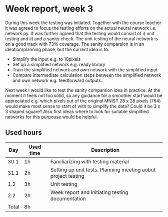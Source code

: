 # Week report, week 3

During this week the testing was initiated. Together with the course teacher it was agreed to focus the testing efforts on the actual neural network i.e. network.py. It was further agreed that the testing would consist of i) unit testing and ii) and a sanity check. The unit testing of the neural network is on a good track with 73% coverage. The sanity comparsion is in an ideation/planning phase, but the current idea is to:

* Simplify the input e.g. to 10pixels
* Set up a simplified network e.g. ready library
* Train the simplified network and own network with the simplified input
* Compare intermediate calculation steps between the simplified network and own network e.g. feedforward outputs.

Next week I would like to test the sanity comparsion idea in practice. At the moment it feels not too solid, so any guidance for a smoother start would be appreciated e.g. which pixels out of the original MNIST 28 x 28 pixels (784) would make most sense to start of with to simplify the data? Could it be 3 x 3 shaped square? Also first ideas where to look for suitable simplified networks for this purpouse would be helpful.

## Used hours

| Day   | Used time | Description                  |
| ----- | --------- | ---------------------------- |
| 30.1  | 1h        | Familiarizing with testing material      |
| 31.1  | 2h        | Setting up unit tests. Planning meeting aobut project testing              |
| 1.2  | 3h        | Unit testing |
| 2.2  | 2h        | Week report and initiating testing documentation |
| Total | 8h        |                              |
